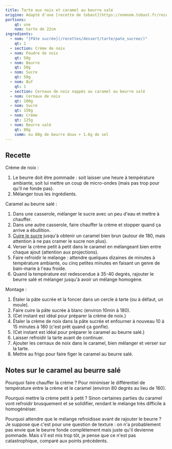 ```yaml
---
title: Tarte aux noix et caramel au beurre salé
origine: Adapté d'une [recette de tobast](https://nomnom.tobast.fr/recettes/patisserie/tartelettes_caramel_noix/)
portions:
    qt: une
    nom: tarte de 22cm
ingredients:
  - nom: "[Pâte sucrée](/recettes/dessert/tarte/pate_sucree/)"
    qt: 1
  - section: Crème de noix
  - nom: Poudre de noix
    qt: 50g
  - nom: Beurre
    qt: 50g
  - nom: Sucre
    qt: 50g
  - nom: Œuf
    qt: 1
  - section: Cernaux de noix nappés au caramel au beurre salé
  - nom: Cernaux de noix
    qt: 100g
  - nom: Sucre
    qt: 150g
  - nom: Crème
    qt: 125g
  - nom: Beurre salé
    qt: 80g
    comm: ou 80g de beurre doux + 1.6g de sel
---
```


Recette
-------

Crème de noix :
1. Le beurre doit être pommade : soit laisser une heure à température ambiante, soit lui mettre un coup de micro-ondes (mais pas trop pour qu'il ne fonde pas).
2. Mélanger tous les ingrédients.

Caramel au beurre salé :
1. Dans une casserole, mélanger le sucre avec un peu d'eau et mettre à chauffer.
2. Dans une autre casserole, faire chauffer la crème et stopper quand ça arrive a ébullition.
3. [Cuire le sucre](/posts/technique/cuisson_sucre/) jusqu'à obtenir un caramel bien brun (autour de 180, mais attention à ne pas cramer le sucre non plus).
4. Verser la crème petit à petit dans le caramel en mélangeant bien entre chaque ajout (attention aux projections).
5. Faire refroidir le mélange : attendre quelques dizaines de minutes à température ambiante, ou cinq petites minutes en faisant un genre de bain-marie à l'eau froide.
6. Quand la température est redescendue à 35-40 degrés, rajouter le beurre salé et mélanger jusqu'à avoir un mélange homogène.

Montage :
1. Étaler la pâte sucrée et la foncer dans un cercle à tarte (ou à défaut, un moule).
2. Faire cuire la pâte sucrée à blanc (environ 10min à 180).
3. (Cet instant est idéal pour préparer la crème de noix.)
4. Étaler la crème de noix dans la pâte sucrée et enfourner à nouveau 10 à 15 minutes à 180 (c'est prêt quand ça gonfle).
5. (Cet instant est idéal pour préparer le caramel au beurre salé.)
6. Laisser refroidir la tarte avant de continuer.
7. Ajouter les cernaux de noix dans le caramel, bien mélanger et verser sur la tarte.
8. Mettre au frigo pour faire figer le caramel au beurre salé.

Notes sur le caramel au beurre salé
-----------------------------------

Pourquoi faire chauffer la crème ?
Pour minimiser le différentiel de température entre la crème et le caramel (environ 80 degrés au lieu de 160).

Pourquoi mettre la crème petit à petit ?
Sinon certaines parties du caramel vont refroidir brusquement et se solidifier, rendant le mélange très difficile à homogénéiser.

Pourquoi attendre que le mélange refroidisse avant de rajouter le beurre ?
Je suppose que c'est pour une question de texture : on n'a probablement pas envie que le beurre fonde complètement mais juste qu'il devienne pommade.
Mais s'il est mis trop tôt, je pense que ce n'est pas catastrophique, comparé aux points précédents.
